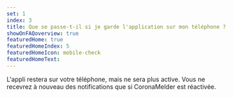 ```yaml
---
set: 1
index: 3
title: Que se passe-t-il si je garde l'application sur mon téléphone ?
showOnFAQoverview: true
featuredHome: true
featuredHomeIndex: 5
featuredHomeIcon: mobile-check
featuredHomeText: 
---
```

L'appli restera sur votre téléphone, mais ne sera plus active. Vous ne recevrez à nouveau des notifications que si CoronaMelder est réactivée.
